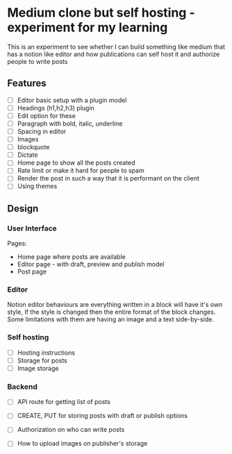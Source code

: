 # Medium clone but self hosting - experiment for my learning

This is an experiment to see whether I can build something like medium that has a notion like editor and how publications can self host it and authorize people to write posts

## Features

- [ ] Editor basic setup with a plugin model
- [ ] Headings (h1,h2,h3) plugin
- [ ] Edit option for these
- [ ] Paragraph with bold, italic, underline
- [ ] Spacing in editor
- [ ] Images
- [ ] blockquote
- [ ] Dictate
- [ ] Home page to show all the posts created
- [ ] Rate limit or make it hard for people to spam
- [ ] Render the post in such a way that it is performant on the client
- [ ] Using themes

## Design

### User Interface

Pages:

- Home page where posts are available
- Editor page - with draft, preview and publish model
- Post page

### Editor

Notion editor behaviours are everything written in a block will have it's own style, If the style is changed then the entire format of the block changes. Some limitations with them are having an image and a text side-by-side.

### Self hosting

- [ ] Hosting instructions
- [ ] Storage for posts
- [ ] Image storage

### Backend

- [ ] API route for getting list of posts
- [ ] CREATE, PUT for storing posts with draft or publish options
- [ ] Authorization on who can write posts
- [ ] How to upload images on publisher's storage

